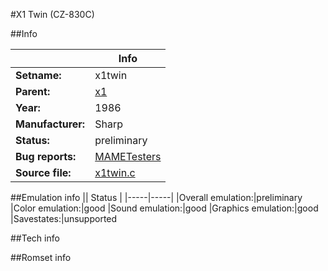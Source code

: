 #X1 Twin (CZ-830C)

##Info

||Info|
|-----|-----|
|**Setname:**|x1twin
|**Parent:**|[x1](x1.md)
|**Year:**|1986
|**Manufacturer:**|Sharp
|**Status:**|preliminary
|**Bug reports:**|[MAMETesters](http://mametesters.org/view_all_set.php?type=1&temporary=y&search=x1twin.c)
|**Source file:**|[x1twin.c](https://github.com/mamedev/mame/blob/master/src/mess/drivers/x1twin.c)

##Emulation info
|| Status |
|-----|-----|
|Overall emulation:|preliminary
|Color emulation:|good
|Sound emulation:|good
|Graphics emulation:|good
|Savestates:|unsupported

##Tech info

##Romset info

<!--- START OF EDITED COMMENT DO NOT TOUCH TEXT ABOVE-->
